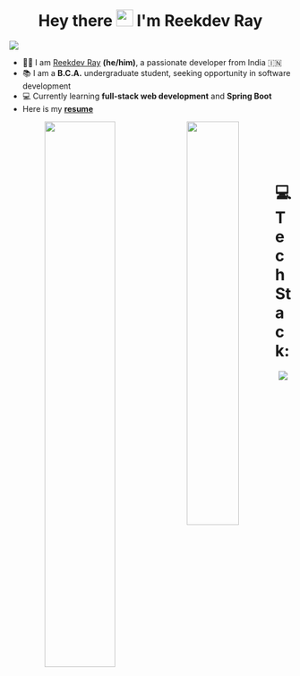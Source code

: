 <h1 align="center">Hey there <img src="https://i.imgur.com/TSNpxSS.gif" width=30px> I'm Reekdev Ray</h1>

![](https://komarev.com/ghpvc/?username=reek-dev&color=537FE7&style=flat)

- 🙋‍♂️ I am [Reekdev Ray](https://bit.ly/reekdev-linkedin) **(he/him)**, a passionate developer from India 🇮🇳
- 📚 I am a **B.C.A.** undergraduate student, seeking opportunity in software development
- 💻 Currently learning **full-stack web development** and **Spring Boot**
- Here is my [**resume**](https://bit.ly/reekdev-resume)

<div align="center" height=300px>
<img align="left" width=50% src="https://github-readme-stats.vercel.app/api?username=reek-dev&show_icons=true&theme=dark">
<img align="left" width=43% src="https://github-readme-stats.vercel.app/api/top-langs/?username=reek-dev&layout=compact&hide=html&langs_count=8">
</div>

<br/><br/>
<br/><br/>



# 💻 Tech Stack:

<p align="center">
  <a href="https://skillicons.dev">
    <img src="https://skillicons.dev/icons?i=java,spring,hibernate,javascript,angular,html,css,bootstrap,python,git,bash" />
  </a>
</p>
